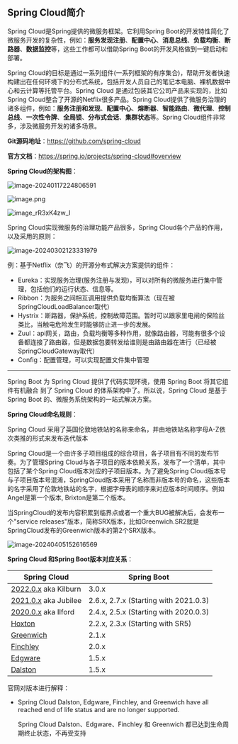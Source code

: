 ##  Spring Cloud简介

Spring Cloud是Spring提供的微服务框架。它利用Spring Boot的开发特性简化了微服务开发的复杂性，例如：**服务发现注册**、**配置中心**、**消息总线**、**负载均衡**、**断路器**、**数据监控**等，这些工作都可以借助Spring Boot的开发风格做到一键启动和部署。

Spring Cloud的目标是通过一系列组件(一系列框架的有序集合)，帮助开发者快速构建出在任何环境下的分布式系统，包括开发人员自己的笔记本电脑、裸机数据中心和云计算等托管平台。Spring Cloud 是通过包装其它公司产品来实现的，比如Spring Cloud整合了开源的Netflix很多产品。Spring Cloud提供了微服务治理的诸多组件，例如：**服务注册和发现**、**配置中心**、**熔断器**、**智能路由**、**微代理**、**控制总线**、**一次性令牌**、**全局锁**、**分布式会话**、**集群状态**等。Spring Cloud组件非常多，涉及微服务开发的诸多场景。

**Git源码地址**：https://github.com/spring-cloud

**官方文档**：https://spring.io/projects/spring-cloud#overview

**Spring Cloud的架构图**：

![image-20240117224806591](https://cdn.jsdelivr.net/gh/letengzz/tc2/img202401172248753.png)

![image.png](https://cdn.jsdelivr.net/gh/letengzz/Two-C@main/img/Java/202303271139276.png)

![image_rR3xK4zw_I](https://cdn.jsdelivr.net/gh/letengzz/tc2@main/img/202310051300183.png)

Spring Cloud实现微服务的治理功能产品很多，Spring Cloud各个产品的作用，以及采用的原则：

![image-20240302123331979](https://cdn.jsdelivr.net/gh/letengzz/tc2/img202403021234040.png)

例：基于Netflix（奈飞）的开源分布式解决方案提供的组件：

- Eureka：实现服务治理(服务注册与发现)，可以对所有的微服务进行集中管理，包括他们的运行状态、信息等。
- Ribbon：为服务之间相互调用提供负载均衡算法（现在被SpringCloudLoadBalancer取代）
- Hystrix：断路器，保护系统，控制故障范围。暂时可以跟家里电闸的保险丝类比，当触电危险发生时能够防止进一步的发展。
- Zuul：api网关，路由，负载均衡等多种作用，就像路由器，可能有很多个设备都连接了路由器，但是数据包要转发给谁则是由路由器在进行（已经被SpringCloudGateway取代）
- Config：配置管理，可以实现配置文件集中管理

****

Spring Boot 为 Spring Cloud 提供了代码实现环境，使用 Spring Boot 将其它组件有机融合 到了 Spring Cloud 的体系架构中了。所以说，Spring Cloud 是基于 Spring Boot 的、微服务系统架构的一站式解决方案。

**Spring Cloud命名规则**：

Spring Cloud 采用了英国伦敦地铁站的名称来命名，并由地铁站名称字母A-Z依次类推的形式来发布迭代版本

Spring Cloud是一个由许多子项目组成的综合项目，各子项目有不同的发布节奏。为了管理Spring Cloud与各子项目的版本依赖关系，发布了一个清单，其中包括了某个Spring Cloud版本对应的子项目版本。为了避免Spring Cloud版本号与子项目版本号混淆，SpringCloud版本采用了名称而非版本号的命名，这些版本的名字采用了伦敦地铁站的名字，根据字母表的顺序来对应版本时间顺序。例如Angel是第一个版本, Brixton是第二个版本。

当SpringCloud的发布内容积累到临界点或者一个重大BUG被解决后，会发布一个"service releases"版本，简称SRX版本，比如Greenwich.SR2就是SpringCloud发布的Greenwich版本的第2个SRX版本。

![image-20240405152616569](https://cdn.jsdelivr.net/gh/letengzz/tc2/img202404051526584.png)

**Spring Cloud 和Spring Boot版本对应关系**：

| Spring Cloud                                                 | Spring Boot                           |
| ------------------------------------------------------------ | ------------------------------------- |
| [2022.0.x](https://github.com/spring-cloud/spring-cloud-release/wiki/Spring-Cloud-2022.0-Release-Notes) aka Kilburn | 3.0.x                                 |
| [2021.0.x](https://github.com/spring-cloud/spring-cloud-release/wiki/Spring-Cloud-2021.0-Release-Notes) aka Jubilee | 2.6.x, 2.7.x (Starting with 2021.0.3) |
| [2020.0.x](https://github.com/spring-cloud/spring-cloud-release/wiki/Spring-Cloud-2020.0-Release-Notes) aka Ilford | 2.4.x, 2.5.x (Starting with 2020.0.3) |
| [Hoxton](https://github.com/spring-cloud/spring-cloud-release/wiki/Spring-Cloud-Hoxton-Release-Notes) | 2.2.x, 2.3.x (Starting with SR5)      |
| [Greenwich](https://github.com/spring-projects/spring-cloud/wiki/Spring-Cloud-Greenwich-Release-Notes) | 2.1.x                                 |
| [Finchley](https://github.com/spring-projects/spring-cloud/wiki/Spring-Cloud-Finchley-Release-Notes) | 2.0.x                                 |
| [Edgware](https://github.com/spring-projects/spring-cloud/wiki/Spring-Cloud-Edgware-Release-Notes) | 1.5.x                                 |
| [Dalston](https://github.com/spring-projects/spring-cloud/wiki/Spring-Cloud-Dalston-Release-Notes) | 1.5.x                                 |

官网对版本进行解释：

- Spring Cloud Dalston, Edgware, Finchley, and Greenwich have all reached end of life status and are no longer supported.

  Spring Cloud Dalston、Edgware、Finchley 和 Greenwich 都已达到生命周期终止状态，不再受支持